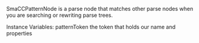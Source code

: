 SmaCCPatternNode is a parse node that matches other parse nodes when you are searching or rewriting parse trees.

Instance Variables:
	patternToken	<SmaCCPatternToken>	the token that holds our name and properties

